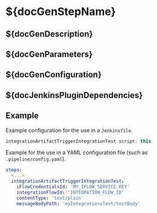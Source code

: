 # ${docGenStepName}

## ${docGenDescription}

## ${docGenParameters}

## ${docGenConfiguration}

## ${docJenkinsPluginDependencies}

## Example

Example configuration for the use in a `Jenkinsfile`.

```groovy
integrationArtifactTriggerIntegrationTest script: this
```

Example for the use in a YAML configuration file (such as `.pipeline/config.yaml`).

```yaml
steps:
  <...>
  integrationArtifactTriggerIntegrationTest:
    iFlowCredentialsId: 'MY_IFLOW_SERVICE_KEY'
    integrationFlowId: 'INTEGRATION_FLOW_ID'
    contentType: 'text/plain'
    messageBodyPath: 'myIntegrationsTest/testBody'
```
